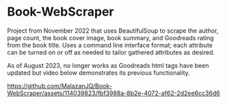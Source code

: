 # Book-WebScraper

Project from November 2022 that uses BeautifulSoup to scrape the author, page count, the book cover image, book summary, and Goodreads rating from the book title.
Uses a command line interface format; each attribute can be turned on or off as needed to tailor gathered attributes as desired.

As of August 2023, no longer works as Goodreads html tags have been updated but video below demonstrates its previous functionality.

https://github.com/MalazanJQ/Book-WebScraper/assets/114039823/fbf3988a-8b2e-4072-af62-2d2ee6cc36d6
